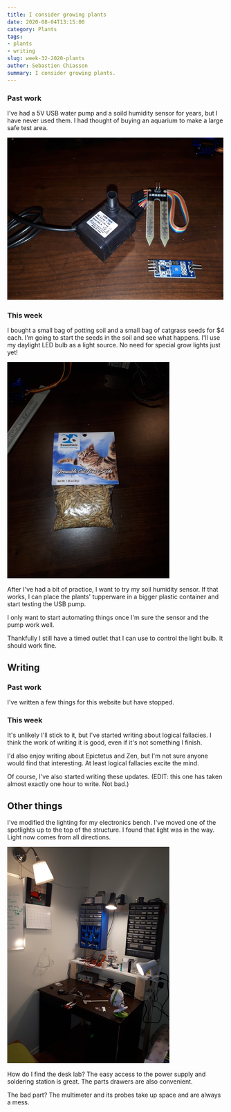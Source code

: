 ```yaml
---
title: I consider growing plants
date: 2020-08-04T13:15:00
category: Plants
tags:
- plants
- writing
slug: week-32-2020-plants
author: Sebastien Chiasson
summary: I consider growing plants.
---
```


### Past work

I've had a 5V USB water pump and a soild humidity sensor for years, but I have never used them. I had thought of buying an aquarium to make a large safe test area.

![The pump and sensors](images/20200804_141653.jpg)

### This week

I bought a small bag of potting soil and a small bag of catgrass seeds for $4 each. I'm going to start the seeds in the soil and see what happens. I'll use my daylight LED bulb as a light source. No need for special grow lights just yet!

![Cat grass seeds](images/20200804_141743.jpg)

After I've had a bit of practice, I want to try my soil humidity sensor. If that works, I can place the plants' tupperware in a bigger plastic container and start testing the USB pump.

I only want to start automating things once I'm sure the sensor and the pump work well.

Thankfully I still have a timed outlet that I can use to control the light bulb. It should work fine.

## Writing

### Past work

I've written a few things for this website but have stopped.

### This week

It's unlikely I'll stick to it, but I've started writing about logical fallacies. I think the work of writing it is good, even if it's not something I finish.

I'd also enjoy writing about Epictetus and Zen, but I'm not sure anyone would find that interesting. At least logical fallacies excite the mind.

Of course, I've also started writing these updates. (EDIT: this one has taken almost exactly one hour to write. Not bad.)

## Other things

I've modified the lighting for my electronics bench. I've moved one of the spotlights up to the top of the structure. I found that light was in the way. Light now comes from all directions.

![Well-lit lab](images/20200804_141716.jpg)

How do I find the desk lab? The easy access to the power supply and soldering station is great. The parts drawers are also convenient.

The bad part? The multimeter and its probes take up space and are always a mess.
